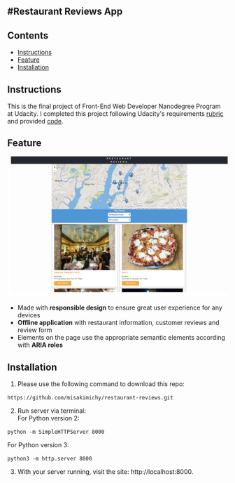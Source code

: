 #Restaurant Reviews App
---

## Contents
- [Instructions](#instructions)
- [Feature](#feature)
- [Installation](#installation)


## Instructions
This is the final project of Front-End Web Developer Nanodegree Program at Udacity.
I completed this project following Udacity's requirements [rubric](https://review.udacity.com/#!/rubrics/1090/view) and provided [code](https://github.com/udacity/mws-restaurant-stage-1).

## Feature
![Screenshot of app](img/screen-shot.png)

- Made with **responsible design** to ensure great user experience for any devices
- **Offline application** with restaurant information, customer reviews and review form 
- Elements on the page use the appropriate semantic elements according with **ARIA roles**


## Installation
1. Please use the following command to download this repo:
```
https://github.com/misakimichy/restaurant-reviews.git
```
2. Run server  via terminal:<br>
For Python version 2:
```
python -m SimpleHTTPServer 8000
```


For Python version 3: 
```
python3 -m http.server 8000
```

3. With your server running, visit the site: http://localhost:8000.
